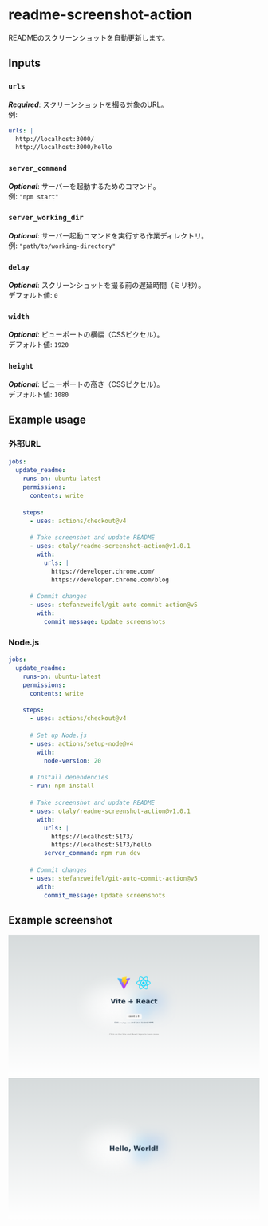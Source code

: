 # readme-screenshot-action

READMEのスクリーンショットを自動更新します。

## Inputs

### `urls`
***Required***: スクリーンショットを撮る対象のURL。  
例:
```yaml
urls: |
  http://localhost:3000/
  http://localhost:3000/hello
```

### `server_command`
***Optional***: サーバーを起動するためのコマンド。  
例: `"npm start"`

### `server_working_dir`
***Optional***: サーバー起動コマンドを実行する作業ディレクトリ。  
例: `"path/to/working-directory"`

### `delay`
***Optional***: スクリーンショットを撮る前の遅延時間（ミリ秒）。  
デフォルト値: `0`

### `width`
***Optional***: ビューポートの横幅（CSSピクセル）。  
デフォルト値: `1920`

### `height`
***Optional***: ビューポートの高さ（CSSピクセル）。  
デフォルト値: `1080`

## Example usage

### 外部URL
```yaml
jobs:
  update_readme:
    runs-on: ubuntu-latest
    permissions:
      contents: write

    steps:
      - uses: actions/checkout@v4

      # Take screenshot and update README
      - uses: otaly/readme-screenshot-action@v1.0.1
        with:
          urls: |
            https://developer.chrome.com/
            https://developer.chrome.com/blog

      # Commit changes
      - uses: stefanzweifel/git-auto-commit-action@v5
        with:
          commit_message: Update screenshots
```

### Node.js
```yaml
jobs:
  update_readme:
    runs-on: ubuntu-latest
    permissions:
      contents: write

    steps:
      - uses: actions/checkout@v4

      # Set up Node.js
      - uses: actions/setup-node@v4
        with:
          node-version: 20

      # Install dependencies
      - run: npm install

      # Take screenshot and update README
      - uses: otaly/readme-screenshot-action@v1.0.1
        with:
          urls: |
            https://localhost:5173/
            https://localhost:5173/hello
          server_command: npm run dev

      # Commit changes
      - uses: stefanzweifel/git-auto-commit-action@v5
        with:
          commit_message: Update screenshots
```

## Example screenshot
<!-- [README-SCREENSHOT-BEGIN] -->
![http://localhost:5173/](__screenshots__/d22a43f.png)
![http://localhost:5173/hello](__screenshots__/hello_d22a43f.png)
<!-- [README-SCREENSHOT-END] -->